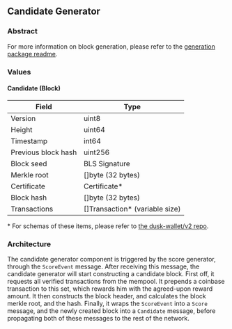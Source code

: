 ## Candidate Generator

### Abstract

For more information on block generation, please refer to the [generation package readme](../../consensus/generation/readme.md).

### Values

#### Candidate (Block)

| Field               | Type                            |
| ------------------- | ------------------------------- |
| Version             | uint8                           |
| Height              | uint64                          |
| Timestamp           | int64                           |
| Previous block hash | uint256                         |
| Block seed          | BLS Signature                   |
| Merkle root         | []byte (32 bytes)               |
| Certificate         | Certificate\*                   |
| Block hash          | []byte (32 bytes)               |
| Transactions        | []Transaction\* (variable size) |

\* For schemas of these items, please refer to [the dusk-wallet/v2 repo](https://github.com/dusk-network/dusk-wallet/v2).

### Architecture

The candidate generator component is triggered by the score generator, through the `ScoreEvent` message. After receiving this message, the candidate generator will start constructing a candidate block. First off, it requests all verified transactions from the mempool. It prepends a coinbase transaction to this set, which rewards him with the agreed-upon reward amount. It then constructs the block header, and calculates the block merkle root, and the hash. Finally, it wraps the `ScoreEvent` into a `Score` message, and the newly created block into a `Candidate` message, before propagating both of these messages to the rest of the network.

